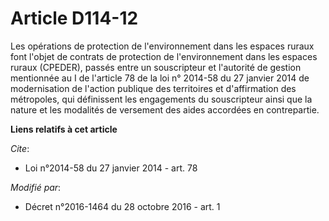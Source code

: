 # Article D114-12

Les opérations de protection de l'environnement dans les espaces ruraux font l'objet de contrats de protection de
l'environnement dans les espaces ruraux (CPEDER), passés entre un souscripteur et l'autorité de gestion mentionnée au I de
l'article 78 de la loi n° 2014-58 du 27 janvier 2014 de modernisation de l'action publique des territoires et d'affirmation
des métropoles, qui définissent les engagements du souscripteur ainsi que la nature et les modalités de versement des aides
accordées en contrepartie.

**Liens relatifs à cet article**

_Cite_:

  - Loi n°2014-58 du 27 janvier 2014 - art. 78

_Modifié par_:

  - Décret n°2016-1464 du 28 octobre 2016 - art. 1
